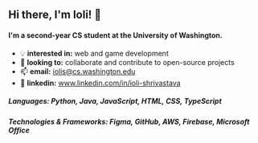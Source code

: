 ## Hi there, I'm Ioli! 👋
#### I'm a second-year CS student at the University of Washington.
- 💡 **interested in:** web and game development
- 👥 **looking to:** collaborate and contribute to open-source projects
- 📫 **email:** iolis@cs.washington.edu
- 🤝 **linkedin:** www.linkedin.com/in/ioli-shrivastava

##### Languages: Python, Java, JavaScript, HTML, CSS, TypeScript
##### Technologies & Frameworks: Figma, GitHub, AWS, Firebase, Microsoft Office 
